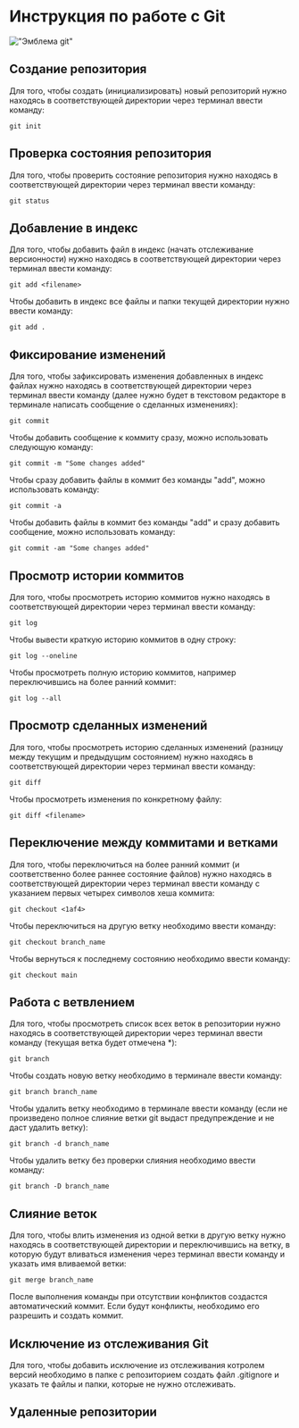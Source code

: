 # **Инструкция по работе с Git**

!["Эмблема git"](git.png)

## Создание репозитория

Для того, чтобы создать (инициализировать) новый репозиторий нужно находясь в соответствующей директории через терминал ввести команду:

    git init

## Проверка состояния репозитория

Для того, чтобы проверить состояние репозитория нужно находясь в соответствующей директории через терминал ввести команду:

    git status

## Добавление в индекс 

Для того, чтобы добавить файл в индекс (начать отслеживание версионности) нужно находясь в соответствующей директории через терминал ввести команду:

    git add <filename>

Чтобы добавить в индекс все файлы и папки текущей директории нужно ввести команду:

    git add .

## Фиксирование изменений 

Для того, чтобы зафиксировать изменения добавленных в индекс файлах нужно находясь в соответствующей директории через терминал ввести команду (далее нужно будет в текстовом редакторе в терминале написать сообщение о сделанных изменениях):

    git commit

Чтобы добавить сообщение к коммиту сразу, можно использовать следующую команду:

    git commit -m "Some changes added"

Чтобы сразу добавить файлы в коммит без команды "add", можно использовать команду:

    git commit -a

Чтобы  добавить файлы в коммит без команды "add" и сразу добавить сообщение, можно использовать команду:

    git commit -am "Some changes added"


## Просмотр истории коммитов

Для того, чтобы просмотреть историю коммитов нужно находясь в соответствующей директории через терминал ввести команду:

    git log

Чтобы вывести краткую историю коммитов в одну строку:

    git log --oneline

Чтобы просмотреть полную историю коммитов, например переключившись на более ранний коммит:

    git log --all

## Просмотр сделанных изменений

Для того, чтобы просмотреть историю сделанных изменений (разницу между текущим и предыдущим состоянием) нужно находясь в соответствующей директории через терминал ввести команду:

    git diff

Чтобы просмотреть изменения по конкретному файлу:

    git diff <filename>

## Переключение между коммитами и ветками

Для того, чтобы переключиться на более ранний коммит (и соответственно более раннее состояние файлов) нужно находясь в соответствующей директории через терминал ввести команду с указанием первых четырех символов хеша коммита:

    git checkout <1af4>

Чтобы переключиться на другую ветку необходимо ввести команду:

    git checkout branch_name

Чтобы вернуться к последнему состоянию необходимо ввести команду:

    git checkout main

## Работа с ветвлением

Для того, чтобы просмотреть список всех веток в репозитории нужно находясь в соответствующей директории через терминал ввести команду (текущая ветка будет отмечена *):

    git branch

Чтобы создать новую ветку необходимо в терминале ввести команду:

    git branch branch_name

Чтобы удалить  ветку необходимо в терминале ввести команду (если не произведено полное слияние ветки git выдаст предупреждение и не даст удалить ветку):

    git branch -d branch_name

Чтобы удалить ветку без проверки слияния необходимо ввести команду:

    git branch -D branch_name

## Слияние веток

Для того, чтобы влить изменения из одной ветки в другую ветку нужно находясь в соответствующей директории и переключившись на ветку, в которую будут вливаться изменения через терминал ввести команду и указать имя вливаемой ветки:

    git merge branch_name

После выполнения команды при отсутствии конфликтов создастся автоматический коммит. Если будут конфликты, необходимо его разрешить и создать коммит.


## Исключение из отслеживания Git

Для того, чтобы добавить исключение из отслеживания котролем версий необходимо в папке с репозиторием создать файл .gitignore и указать те файлы и папки, которые не нужно отслеживать.


## Удаленные репозитории